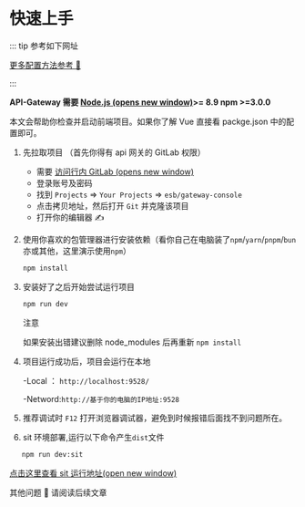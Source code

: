 # 快速上手

::: tip
参考如下网址

[更多配置方法参考 🫱](https://panjiachen.github.io/vue-element-admin-site/zh/guide/essentials/router-and-nav.html#%E8%B7%AF%E7%94%B1Ï)

:::

**API-Gateway 需要 [Node.js (opens new window)](https://nodejs.org/en/)>= 8.9 npm >=3.0.0**

本文会帮助你检查并启动前端项目。如果你了解 Vue 直接看 packge.json 中的配置即可。

1. 先拉取项目 （首先你得有 api 网关的 GitLab 权限）

   - 需要 [访问行内 GitLab (opens new window)](http://version.pub.cqrcb.com)
   - 登录账号及密码
   - 找到 `Projects` => `Your Projects` => `esb/gateway-console`
   - 点击拷贝地址，然后打开 `Git` 并克隆该项目
   - 打开你的编辑器 ✍️

2. 使用你喜欢的包管理器进行安装依赖（看你自己在电脑装了`npm`/`yarn`/`pnpm`/`bun`亦或其他，这里演示使用`npm`）

   ```bash
   npm install
   ```

3. 安装好了之后开始尝试运行项目

   ```bash
   npm run dev
   ```

   注意

   如果安装出错建议删除 node_modules 后再重新 `npm install`

4. 项目运行成功后，项目会运行在本地

   -Local ： `http://localhost:9528/`

   -Netword:`http://基于你的电脑的IP地址:9528`

5. 推荐调试时 `F12` 打开浏览器调试器，避免到时候报错后面找不到问题所在。

6. sit 环境部署,运行以下命令产生`dist`文件

```bash
   npm run dev:sit
```

[点击这里查看 sit 运行地址(open new window)](http://10.187.101.130:8211)

其他问题 🙋 请阅读后续文章
